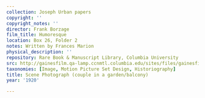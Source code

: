 ```yaml
---
collection: Joseph Urban papers
copyright: ''
copyright_notes: ''
director: Frank Borzage
film_title: Humoresque
location: Box 26, Folder 2
notes: Written by Frances Marion
physical_description: ''
repository: Rare Book & Manuscript Library, Columbia University
src: http://gainesfilm.qa-lamp.ccnmtl.columbia.edu/sites/files/gainesfilm/images/1000102068.jpg
taxonomies: [Image, Motion Picture Set Design, Historiography]
title: Scene Photograph (couple in a garden/balcony)
year: '1920'

---
```

